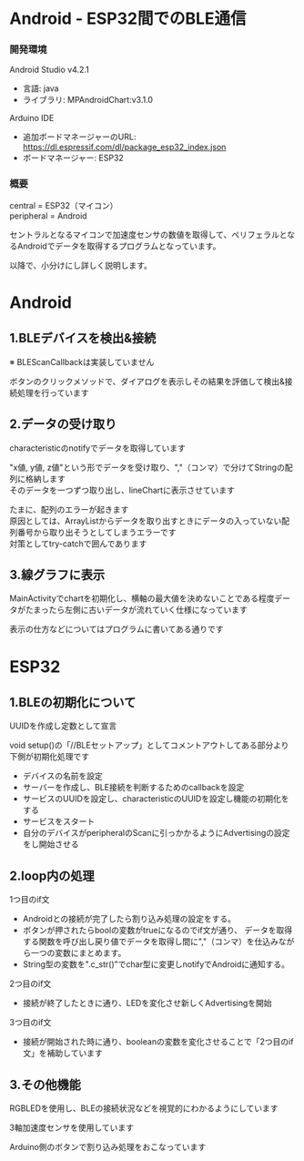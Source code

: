 # Android - ESP32間でのBLE通信
### 開発環境
Android Studio v4.2.1  
* 言語: java
* ライブラリ: MPAndroidChart:v3.1.0  

Arduino IDE  
* 追加ボードマネージャーのURL: https://dl.espressif.com/dl/package_esp32_index.json  
* ボードマネージャー: ESP32  

### 概要
central = ESP32（マイコン）  
peripheral = Android  

セントラルとなるマイコンで加速度センサの数値を取得して、ペリフェラルとなるAndroidでデータを取得するプログラムとなっています。  

以降で、小分けにし詳しく説明します。  

# Android
## 1.BLEデバイスを検出&接続
※ BLEScanCallbackは実装していません  

ボタンのクリックメソッドで、ダイアログを表示しその結果を評価して検出&接続処理を行っています  

## 2.データの受け取り
characteristicのnotifyでデータを取得しています  

"x値, y値, z値"という形でデータを受け取り、","（コンマ）で分けてStringの配列に格納します  
そのデータを一つずつ取り出し、lineChartに表示させています  

たまに、配列のエラーが起きます  
原因としては、ArrayListからデータを取り出すときにデータの入っていない配列番号から取り出そうとしてしまうエラーです  
対策としてtry-catchで囲んであります

## 3.線グラフに表示
MainActivityでchartを初期化し、横軸の最大値を決めないことである程度データがたまったら左側に古いデータが流れていく仕様になっています  

表示の仕方などについてはプログラムに書いてある通りです  

# ESP32
## 1.BLEの初期化について
UUIDを作成し定数として宣言

void setup()の「//BLEセットアップ」としてコメントアウトしてある部分より下側が初期化処理です
* デバイスの名前を設定
* サーバーを作成し、BLE接続を判断するためのcallbackを設定
* サービスのUUIDを設定し、characteristicのUUIDを設定し機能の初期化をする
* サービスをスタート
* 自分のデバイスがperipheralのScanに引っかかるようにAdvertisingの設定をし開始させる

## 2.loop内の処理
1つ目のif文
* Androidとの接続が完了したら割り込み処理の設定をする。  
* ボタンが押されたらboolの変数がtrueになるのでif文が通り、
データを取得する関数を呼び出し戻り値でデータを取得し間に","（コンマ）を仕込みながら一つの変数にまとめます。  
* String型の変数を".c_str()"でchar型に変更しnotifyでAndroidに通知する。

2つ目のif文  
* 接続が終了したときに通り、LEDを変化させ新しくAdvertisingを開始  

3つ目のif文  
* 接続が開始された時に通り、booleanの変数を変化させることで「2つ目のif文」を補助しています

## 3.その他機能
RGBLEDを使用し、BLEの接続状況などを視覚的にわかるようにしています  

3軸加速度センサを使用しています

Arduino側のボタンで割り込み処理をおこなっています

